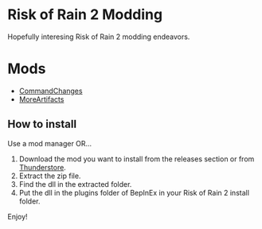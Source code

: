 # Risk of Rain 2 Modding
Hopefully interesing Risk of Rain 2 modding endeavors.
 
# Mods
- [CommandChanges](./CommandChanges/Metadata/README.md)
- [MoreArtifacts](./MoreArtifacts/Metadata/README.md)

## How to install
Use a mod manager OR...
1. Download the mod you want to install from the releases section or from [Thunderstore](https://thunderstore.io/).
2. Extract the zip file.
3. Find the dll in the extracted folder.
4. Put the dll in the plugins folder of BepInEx in your Risk of Rain 2 install folder.

Enjoy!